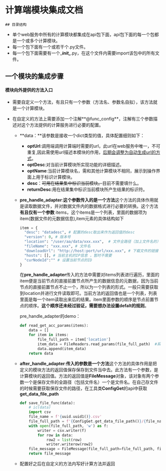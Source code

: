 # 计算端模块集成文档

	## 目录结构

+ 单个web服务中所有的计算模块都集成在api包下面，api包下面的每一个包都是一个或多个计算模块。
+ 每一个包下面有一个或若干个.py文件。
+ 每一个包下面需要有一个\____init\____.py，在这个文件内需要import该包中的所有文件。

 ## 一个模块的集成步骤

 #### 模块向外提供的方法入口

+ 需要自定义一个方法，有且只有一个参数（方法名、参数名自拟），该方法就是一个计算模块。

+ 在自定义的方法上需要添加一个注解**@func_config**，注解有三个参数描述对这个方法提供的计算服务进行必要的配置。

  + **data：**该参数是接收一个dict类型的值，具体配置细则如下：

    + **optUrl**:调用端调用计算端时需要的url，此url在web服务中唯一，不可重复,因此需使用url描述本模块的作用，<u>后期会调整为自动生成url的方式</u>。
    + **optDesc**:对当前计算模块所实现功能的详细描述。
    + **optName**:当前计算模块名，需和其他计算模块不相同，展示到操作界面上用于标识计算模块。
    + **desc**：<del>可用在结果集中标识当前模块。</del>目前不需要填什么。
    + **returnDesc**:用在结果集中标识当前模块所产生结果的标识符。

  + **pre_handle_adapter**:**这个参数传入的是一个方法**这个方法的具体作用就是读取数据文件，并对数据文件内的数据格式进行必要的转换。这个方法**有且仅有一个参数** items，这个items是一个列表，里面的数据项为item(数据文件的元数据信息),item元素的具体结构如下

    ```python
    item = { 
      "desc": "datadesc", # 配置的desc取出来作为返回值的desc
      "version": 0, # 版本号 
      "location": "/user/aa/data/xxx.xxx",  # 文件全路径（加上文件名的） 
      "fileName": "xxx.xxx", # 文件名 
      "downloadUrl": "http://host:port/url/xxx.xxx", # 下载文件的链接 
      "hosts": [], # 当前主机的IP信息 ，暂时不需要 
      "curNodeId":"" # 设置当前节点的ID 
    }
    ```

    在**pre_handle_adapter**传入的方法中需要对items列表进行遍历，里面的item便是当前节点的直接前置节点所产生的数据信息的元数据，因为当前节点的直接前置节点不止一个，所以为一个列表的形式。一般只需要获取到location并进行文件读取即可。当前方法的返回值也是一个列表，列表里面是每一个item读取出来后的结果。item里面参数的顺序是节点前置节点的顺序。**这个顺序还未经过验证，需要想办法设置defalt的规则**。

    pre_handle_adapter的demo：

    ```python
    def read_get_acc_params(items):
        data = []
        for item in items:
            file_full_path = item['location']
            item_data = FileReaders.read_params(file_full_path)  #系统内置的读取文件的方法，在系统api中查看
            data.append(item_data)
        return data
    ```

  + **after_handle_adapter**:**传入的参数是一个方法**这个方法的具体作用是把定义的模块方法的返回值保存保存到文件当中去。此方法有一个参数，是计算模块的返回值。方法的返回值是**FileMessage**对象，该对象有两个参数一个是保存文件的全路径（包括文件名）一个是文件名。在自己存文件的时候需要获取保存文件的路径，在工具类**ConfigGet**的api中获取**get_data_file_path**

    ```python
    def save_file_func(data):
        # ic(data)
        import csv
        file_name = f'{uuid.uuid1()}.csv'
        file_full_path = f'{ConfigGet.get_data_file_path()}/{file_name}'
        with open(file_full_path, 'w') as f:
            writer = csv.writer(f)
            for row in data:
                row2 = list(row)
                writer.writerow(row2)
        file_message = FileMessage(file_full_path=file_full_path, file_name=file_name)
        return file_message
    ```

  + 配置好之后在自定义的方法内写好计算方法并返回

    

    

    

    

    

    

    

    

    

    

    

    

